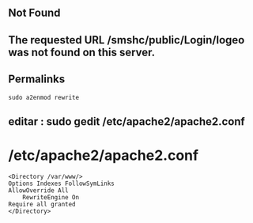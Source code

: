 ## Not Found
## The requested URL /smshc/public/Login/logeo was not found on this server.

## Permalinks
```
sudo a2enmod rewrite
```
## editar : sudo gedit /etc/apache2/apache2.conf

# /etc/apache2/apache2.conf
```
<Directory /var/www/>
Options Indexes FollowSymLinks
AllowOverride All
    RewriteEngine On
Require all granted
</Directory>
```
